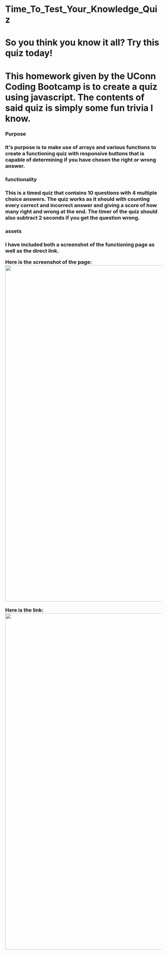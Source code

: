 # Time_To_Test_Your_Knowledge_Quiz
<h1>So you think you know it all? Try this quiz today!<h1>
This homework given by the UConn Coding Bootcamp is to create a quiz using javascript. The contents of said quiz is simply some fun trivia I know.
  <h3>Purpose<h3>
It's purpose is to make use of arrays and various functions to create a functioning quiz with responsive buttons that is capable of 
    determining if you have chosen the right or wrong answer.
    <h3>functionality<h3>
This is a timed quiz that contains 10 questions with 4 multiple choice answers.
The quiz works as it should with counting every correct and incorrect answer and giving a score of how many right and wrong at the end.
The timer of the quiz should also subtract 2 seconds if you get the question wrong.
      <h3>assets<h3>
 I have included both a screenshot of the functioning page as well as the direct link.
        
Here is the screenshot of the page:
<img src="https://dm2305files.storage.live.com/y4m2Cv24phWujT6f6tWwIzLndidBb90j91XWj7lkcXcHLTLfR-R9gO1erJESgLcw12m51iWcxnQsd7qP4NMFD-yF0CNNYabZ9rYP26QDxss6Imk58FIJAYmpbDZux64Pp11Se9mF8K8e3QACz0HAA_1Ke-QBFaTJoYFAexeWE2GjwXEM0v8WqH1Z5gO0GNGtHvN?width=1920&height=1079&cropmode=none" width="1920" height="1079" />

Here is the link:
<img src="https://dm2305files.storage.live.com/y4m2Cv24phWujT6f6tWwIzLndidBb90j91XWj7lkcXcHLTLfR-R9gO1erJESgLcw12m51iWcxnQsd7qP4NMFD-yF0CNNYabZ9rYP26QDxss6Imk58FIJAYmpbDZux64Pp11Se9mF8K8e3QACz0HAA_1Ke-QBFaTJoYFAexeWE2GjwXEM0v8WqH1Z5gO0GNGtHvN?width=1920&height=1079&cropmode=none" width="1920" height="1079" />
